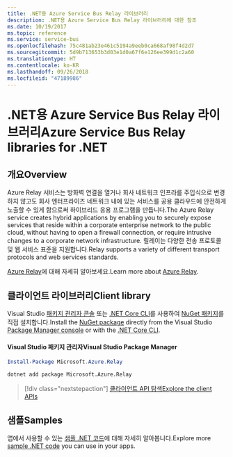 ```yaml
---
title: .NET용 Azure Service Bus Relay 라이브러리
description: .NET용 Azure Service Bus Relay 라이브러리에 대한 참조
ms.date: 10/19/2017
ms.topic: reference
ms.service: service-bus
ms.openlocfilehash: 75c481ab23e461c5194a9eeb0ca668af98f4d2d7
ms.sourcegitcommit: 5d9b713653b3d03e1d0a67f6e126ee399d1c2a60
ms.translationtype: HT
ms.contentlocale: ko-KR
ms.lasthandoff: 09/26/2018
ms.locfileid: "47189986"
---
```

# <a name="azure-service-bus-relay-libraries-for-net"></a><span data-ttu-id="a114e-103">.NET용 Azure Service Bus Relay 라이브러리</span><span class="sxs-lookup"><span data-stu-id="a114e-103">Azure Service Bus Relay libraries for .NET</span></span>

## <a name="overview"></a><span data-ttu-id="a114e-104">개요</span><span class="sxs-lookup"><span data-stu-id="a114e-104">Overview</span></span>

<span data-ttu-id="a114e-105">Azure Relay 서비스는 방화벽 연결을 열거나 회사 네트워크 인프라를 주입식으로 변경하지 않고도 회사 엔터프라이즈 네트워크 내에 있는 서비스를 공용 클라우드에 안전하게 노출할 수 있게 함으로써 하이브리드 응용 프로그램을 만듭니다.</span><span class="sxs-lookup"><span data-stu-id="a114e-105">The Azure Relay service creates hybrid applications by enabling you to securely expose services that reside within a corporate enterprise network to the public cloud, without having to open a firewall connection, or require intrusive changes to a corporate network infrastructure.</span></span> <span data-ttu-id="a114e-106">릴레이는 다양한 전송 프로토콜 및 웹 서비스 표준을 지원합니다.</span><span class="sxs-lookup"><span data-stu-id="a114e-106">Relay supports a variety of different transport protocols and web services standards.</span></span>
          
<span data-ttu-id="a114e-107">[Azure Relay](/azure/service-bus-relay/relay-what-is-it)에 대해 자세히 알아보세요.</span><span class="sxs-lookup"><span data-stu-id="a114e-107">Learn more about [Azure Relay](/azure/service-bus-relay/relay-what-is-it).</span></span>

## <a name="client-library"></a><span data-ttu-id="a114e-108">클라이언트 라이브러리</span><span class="sxs-lookup"><span data-stu-id="a114e-108">Client library</span></span>

<span data-ttu-id="a114e-109">Visual Studio [패키지 관리자 콘솔][PackageManager] 또는 [.NET Core CLI][DotNetCLI]를 사용하여 [NuGet 패키지](https://www.nuget.org/packages/Microsoft.Azure.Relay)를 직접 설치합니다.</span><span class="sxs-lookup"><span data-stu-id="a114e-109">Install the [NuGet package](https://www.nuget.org/packages/Microsoft.Azure.Relay) directly from the Visual Studio [Package Manager console][PackageManager] or with the [.NET Core CLI][DotNetCLI].</span></span>

#### <a name="visual-studio-package-manager"></a><span data-ttu-id="a114e-110">Visual Studio 패키지 관리자</span><span class="sxs-lookup"><span data-stu-id="a114e-110">Visual Studio Package Manager</span></span>

```powershell
Install-Package Microsoft.Azure.Relay
```

```bash
dotnet add package Microsoft.Azure.Relay
```

> [!div class="nextstepaction"]
> [<span data-ttu-id="a114e-111">클라이언트 API 탐색</span><span class="sxs-lookup"><span data-stu-id="a114e-111">Explore the client APIs</span></span>](/dotnet/api/overview/azure/relay/client)

## <a name="samples"></a><span data-ttu-id="a114e-112">샘플</span><span class="sxs-lookup"><span data-stu-id="a114e-112">Samples</span></span>

<span data-ttu-id="a114e-113">앱에서 사용할 수 있는 [샘플 .NET 코드](https://azure.microsoft.com/resources/samples/?platform=dotnet)에 대해 자세히 알아봅니다.</span><span class="sxs-lookup"><span data-stu-id="a114e-113">Explore more [sample .NET code](https://azure.microsoft.com/resources/samples/?platform=dotnet) you can use in your apps.</span></span>

[PackageManager]: https://docs.microsoft.com/nuget/tools/package-manager-console
[DotNetCLI]: https://docs.microsoft.com/dotnet/core/tools/dotnet-add-package